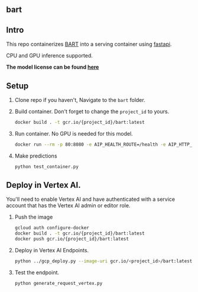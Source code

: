 ## bart

## Intro

This repo containerizes [BART](https://huggingface.co/facebook/bart-large-cnn) into a serving container using [fastapi](https://fastapi.tiangolo.com/).

CPU and GPU inference supported.

**The model license can be found [here](https://huggingface.co/models?license=license:apache-2.0)**

## Setup

1. Clone repo if you haven't, Navigate to the `bart` folder.
1. Build container. Don't forget to change the `project_id` to yours.

    ```bash
    docker build . -t gcr.io/{project_id}/bart:latest
    ```

1. Run container. No GPU is needed for this model.

    ```bash
    docker run --rm -p 80:8080 -e AIP_HEALTH_ROUTE=/health -e AIP_HTTP_PORT=8080 -e AIP_PREDICT_ROUTE=/predict gcr.io/{project_id}/bart:latest
    ```

1. Make predictions

    ```bash
    python test_container.py
    ```
## Deploy in Vertex AI.

You'll need to enable Vertex AI and have authenticated with a service account that has the Vertex AI admin or editor role.

1. Push the image

    ```bash
    gcloud auth configure-docker
    docker build . -t gcr.io/{project_id}/bart:latest
    docker push gcr.io/{project_id}/bart:latest
    ```
  
 1. Deploy in Vertex AI Endpoints.

    ```bash
    python ../gcp_deploy.py --image-uri gcr.io/<project_id>/bart:latest --accelerator-count 0 --model-name bart --endpoint-name bart-endpoint --endpoint-deployed-name bart-deployed-name
    ```

1. Test the endpoint. 

    ```bash
    python generate_request_vertex.py
    ```
